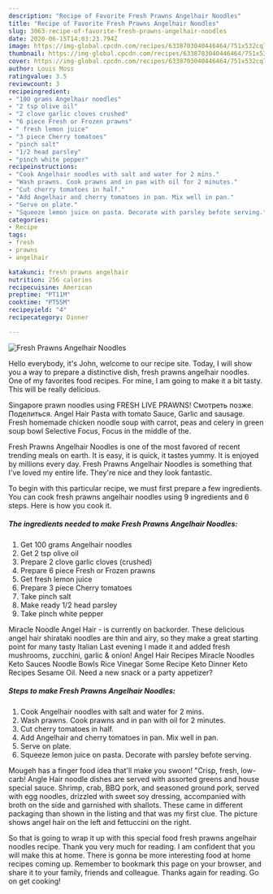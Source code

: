 ```yaml
---
description: "Recipe of Favorite Fresh Prawns Angelhair Noodles"
title: "Recipe of Favorite Fresh Prawns Angelhair Noodles"
slug: 3063-recipe-of-favorite-fresh-prawns-angelhair-noodles
date: 2020-06-15T14:03:23.794Z
image: https://img-global.cpcdn.com/recipes/6338703040446464/751x532cq70/fresh-prawns-angelhair-noodles-recipe-main-photo.jpg
thumbnail: https://img-global.cpcdn.com/recipes/6338703040446464/751x532cq70/fresh-prawns-angelhair-noodles-recipe-main-photo.jpg
cover: https://img-global.cpcdn.com/recipes/6338703040446464/751x532cq70/fresh-prawns-angelhair-noodles-recipe-main-photo.jpg
author: Louis Moss
ratingvalue: 3.5
reviewcount: 3
recipeingredient:
- "100 grams Angelhair noodles"
- "2 tsp olive oil"
- "2 clove garlic cloves crushed"
- "6 piece Fresh or Frozen prawns"
- " fresh lemon juice"
- "3 piece Cherry tomatoes"
- "pinch salt"
- "1/2 head parsley"
- "pinch white pepper"
recipeinstructions:
- "Cook Angelhair noodles with salt and water for 2 mins."
- "Wash prawns. Cook prawns and in pan with oil for 2 minutes."
- "Cut cherry tomatoes in half."
- "Add Angelhair and cherry tomatoes in pan. Mix well in pan."
- "Serve on plate."
- "Squeeze lemon juice on pasta. Decorate with parsley befote serving."
categories:
- Recipe
tags:
- fresh
- prawns
- angelhair

katakunci: fresh prawns angelhair 
nutrition: 256 calories
recipecuisine: American
preptime: "PT11M"
cooktime: "PT55M"
recipeyield: "4"
recipecategory: Dinner

---
```



![Fresh Prawns Angelhair Noodles](https://img-global.cpcdn.com/recipes/6338703040446464/751x532cq70/fresh-prawns-angelhair-noodles-recipe-main-photo.jpg)

Hello everybody, it's John, welcome to our recipe site. Today, I will show you a way to prepare a distinctive dish, fresh prawns angelhair noodles. One of my favorites food recipes. For mine, I am going to make it a bit tasty. This will be really delicious.

Singapore prawn noodles using FRESH LIVE PRAWNS! Смотреть позже. Поделиться. Angel Hair Pasta with tomato Sauce, Garlic and sausage. Fresh homemade chicken noodle soup with carrot, peas and celery in green soup bowl Selective Focus, Focus in the middle of the.

Fresh Prawns Angelhair Noodles is one of the most favored of recent trending meals on earth. It is easy, it is quick, it tastes yummy. It is enjoyed by millions every day. Fresh Prawns Angelhair Noodles is something that I've loved my entire life. They're nice and they look fantastic.


To begin with this particular recipe, we must first prepare a few ingredients. You can cook fresh prawns angelhair noodles using 9 ingredients and 6 steps. Here is how you cook it.

<!--inarticleads1-->

##### The ingredients needed to make Fresh Prawns Angelhair Noodles:

1. Get 100 grams Angelhair noodles
1. Get 2 tsp olive oil
1. Prepare 2 clove garlic cloves (crushed)
1. Prepare 6 piece Fresh or Frozen prawns
1. Get  fresh lemon juice
1. Prepare 3 piece Cherry tomatoes
1. Take pinch salt
1. Make ready 1/2 head parsley
1. Take pinch white pepper


Miracle Noodle Angel Hair - is currently on backorder. These delicious angel hair shirataki noodles are thin and airy, so they make a great starting point for many tasty Italian Last evening I made it and added fresh mushrooms, zucchini, garlic &amp; onion! Angel Hair Recipes Miracle Noodles Keto Sauces Noodle Bowls Rice Vinegar Some Recipe Keto Dinner Keto Recipes Sesame Oil. Need a new snack or a party appetizer? 

<!--inarticleads2-->

##### Steps to make Fresh Prawns Angelhair Noodles:

1. Cook Angelhair noodles with salt and water for 2 mins.
1. Wash prawns. Cook prawns and in pan with oil for 2 minutes.
1. Cut cherry tomatoes in half.
1. Add Angelhair and cherry tomatoes in pan. Mix well in pan.
1. Serve on plate.
1. Squeeze lemon juice on pasta. Decorate with parsley befote serving.


Mougeh has a finger food idea that&#39;ll make you swoon! &#34;Crisp, fresh, low-carb! Angle Hair noodle dishes are served with assorted greens and house special sauce. Shrimp, crab, BBQ pork, and seasoned ground pork, served with egg noodles, drizzled with sweet soy dressing, accompanied with broth on the side and garnished with shallots. These came in different packaging than shown in the listing and that was my first clue. The picture shows angel hair on the left and fettuccini on the right. 

So that is going to wrap it up with this special food fresh prawns angelhair noodles recipe. Thank you very much for reading. I am confident that you will make this at home. There is gonna be more interesting food at home recipes coming up. Remember to bookmark this page on your browser, and share it to your family, friends and colleague. Thanks again for reading. Go on get cooking!
